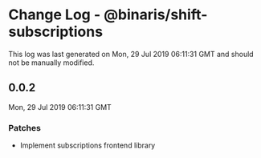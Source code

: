 # Change Log - @binaris/shift-subscriptions

This log was last generated on Mon, 29 Jul 2019 06:11:31 GMT and should not be manually modified.

## 0.0.2
Mon, 29 Jul 2019 06:11:31 GMT

### Patches

- Implement subscriptions frontend library

